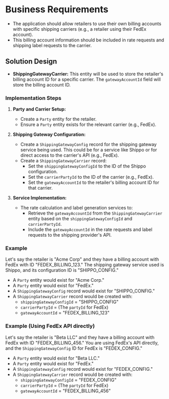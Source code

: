 # Business Requirements

* The application should allow retailers to use their own billing accounts with specific shipping carriers (e.g., a retailer using their FedEx account).
* This billing account information should be included in rate requests and shipping label requests to the carrier.

## Solution Design

* **ShippingGatewayCarrier:** This entity will be used to store the retailer's billing account ID for a specific carrier. The `gatewayAccountId` field will store the billing account ID.

### Implementation Steps

1. **Party and Carrier Setup:**
    * Create a `Party` entity for the retailer.
    * Ensure a `Party` entity exists for the relevant carrier (e.g., FedEx).

2. **Shipping Gateway Configuration:**
    *   Create a `ShippingGatewayConfig` record for the shipping gateway service being used. This could be for a service like Shippo or for direct access to the carrier's API (e.g., FedEx).
    * Create a `ShippingGatewayCarrier` record:
        * Set the `shippingGatewayConfigId` to the ID of the Shippo configuration.
        * Set the `carrierPartyId` to the ID of the carrier (e.g., FedEx).
        * Set the `gatewayAccountId` to the retailer's billing account ID for that carrier.

3. **Service Implementation:**
    * The rate calculation and label generation services to:
        * Retrieve the `gatewayAccountId` from the `ShippingGatewayCarrier` entity based on the `shippingGatewayConfigId` and `carrierPartyId`.
        * Include the `gatewayAccountId` in the rate requests and label requests to the shipping provider's API.

### Example

Let's say the retailer is "Acme Corp" and they have a billing account with FedEx with ID "FEDEX_BILLING_123." The shipping gateway service used is Shippo, and its configuration ID is "SHIPPO_CONFIG."

* A `Party` entity would exist for "Acme Corp."
* A `Party` entity would exist for "FedEx."
* A `ShippingGatewayConfig` record would exist for "SHIPPO_CONFIG."
* A `ShippingGatewayCarrier` record would be created with:
    * `shippingGatewayConfigId` = "SHIPPO_CONFIG"
    * `carrierPartyId` = (The `partyId` for FedEx)
    * `gatewayAccountId` = "FEDEX_BILLING_123"

### Example (Using FedEx API directly)

Let's say the retailer is "Beta LLC" and they have a billing account with FedEx with ID "FEDEX\_BILLING\_456." You are using FedEx's API directly, and the `ShippingGatewayConfig` ID for FedEx is "FEDEX\_CONFIG."

*   A `Party` entity would exist for "Beta LLC."
*   A `Party` entity would exist for "FedEx."
*   A `ShippingGatewayConfig` record would exist for "FEDEX\_CONFIG."
*   A `ShippingGatewayCarrier` record would be created with:
    *   `shippingGatewayConfigId` = "FEDEX\_CONFIG"
    *   `carrierPartyId` = (The `partyId` for FedEx)
    *   `gatewayAccountId` = "FEDEX\_BILLING\_456"

